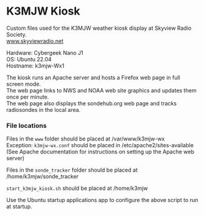 # K3MJW Kiosk  

Custom files used for the K3MJW weather kiosk display at Skyview Radio Society.  
www.skyviewradio.net  

Hardware: Cybergeek Nano J1  
OS: Ubuntu 22.04  
Hostname: k3mjw-Wx1  

The kiosk runs an Apache server and hosts a Firefox web page in full screen mode.  
The web page links to NWS and NOAA web site graphics and updates them once per minute.  
The web page also displays the sondehub.org web page and tracks radiosondes in the local area.  

### File locations

Files in the `www` folder should be placed at /var/www/k3mjw-wx  
Exception: `k3mjw-wx.conf` should be placed in /etc/apache2/sites-available  
(See Apache documentation for instructions on setting up the Apache web server)

Files in the `sonde_tracker` folder should be placed at /home/k3mjw/sonde_tracker  

`start_k3mjw_kiosk.sh` should be placed at /home/k3mjw  

Use the Ubuntu startup applications app to configure the above script to run at startup.  

